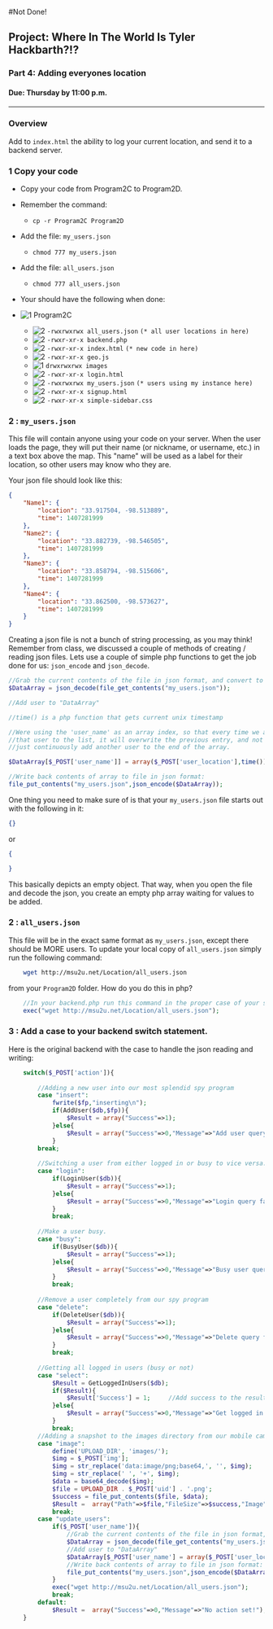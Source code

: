 #Not Done!
## Project: Where In The World Is Tyler Hackbarth?!?

### Part 4: Adding everyones location
#### Due: Thursday by 11:00 p.m.

-----

### Overview

Add to `index.html` the ability to log your current location, and send it to a backend server. 

### 1 Copy your code

- Copy your code from Program2C to Program2D.
- Remember the command: 
    - `cp -r Program2C Program2D`
- Add the file: `my_users.json`
    - `chmod 777 my_users.json`
- Add the file: `all_users.json`
    - `chmod 777 all_users.json`

- Your should have the following when done:

- ![1] Program2C
    - ![2] `-rwxrwxrwx all_users.json` `(* all user locations in here)`
    - ![2] `-rwxr-xr-x backend.php`
    - ![2] `-rwxr-xr-x index.html`  `(* new code in here)`
    - ![2] `-rwxr-xr-x geo.js`
    - ![1] `drwxrwxrwx images`
    - ![2] `-rwxr-xr-x login.html`
    - ![2] `-rwxrwxrwx my_users.json` `(* users using my instance here)`
    - ![2] `-rwxr-xr-x signup.html`
    - ![2] `-rwxr-xr-x simple-sidebar.css`

### 2 : `my_users.json`

This file will contain anyone using your code on your server. When the user loads the page, they will put their name 
(or nickname, or username, etc.) in a text box above the map. This "name" will be used as a label for their location, so
other users may know who they are.

Your json file should look like this:

```json
{
    "Name1": {
        "location": "33.917504, -98.513889",
        "time": 1407281999
    },
    "Name2": {
        "location": "33.882739, -98.546505",
        "time": 1407281999
    },
    "Name3": {
        "location": "33.858794, -98.515606",
        "time": 1407281999
    },
    "Name4": {
        "location": "33.862500, -98.573627",
        "time": 1407281999
    }
}
```

Creating a json file is not a bunch of string processing, as you may think! Remember from class, we discussed a couple of methods
of creating / reading json files. Lets use a couple of simple php functions to get the job done for us: `json_encode` and `json_decode`.

```php
//Grab the current contents of the file in json format, and convert to a php associative array:
$DataArray = json_decode(file_get_contents("my_users.json"));

//Add user to "DataArray"

//time() is a php function that gets current unix timestamp

//Were using the 'user_name' as an array index, so that every time we add
//that user to the list, it will overwrite the previous entry, and not
//just continuously add another user to the end of the array.

$DataArray[$_POST['user_name']] = array($_POST['user_location'],time()); 

//Write back contents of array to file in json format:
file_put_contents("my_users.json",json_encode($DataArray));
```

One thing you need to make sure of is that your `my_users.json` file starts out with the following in it:

```json
{}
```
or
```json
{

}
```
This basically depicts an empty object. That way, when you open the file and decode the json, you create
an empty php array waiting for values to be added.

### 2 : `all_users.json`

This file will be in the exact same format as `my_users.json`, except there should be MORE users. To update your 
local copy of `all_users.json` simply run the following command:

```bash
    wget http://msu2u.net/Location/all_users.json
```

from your `Program2D` folder. How do you do this in php?

```php
    //In your backend.php run this command in the proper case of your switch statement
    exec("wget http://msu2u.net/Location/all_users.json");
```

### 3 : Add a case to your backend switch statement.

Here is the original backend with the case to handle the json reading and writing:

```php
	switch($_POST['action']){
		
		//Adding a new user into our most splendid spy program
		case "insert":
			fwrite($fp,"inserting\n");
			if(AddUser($db,$fp)){
				$Result = array("Success"=>1);
			}else{
				$Result = array("Success"=>0,"Message"=>"Add user query failed!");
			}
		break;
		
		//Switching a user from either logged in or busy to vice versa.
		case "login":
			if(LoginUser($db)){
				$Result = array("Success"=>1);
			}else{
				$Result = array("Success"=>0,"Message"=>"Login query failed!");
			}
			break;
		
		//Make a user busy.
		case "busy":
			if(BusyUser($db)){
				$Result = array("Success"=>1);
			}else{
				$Result = array("Success"=>0,"Message"=>"Busy user query failed!");
			}
			break;
					
		//Remove a user completely from our spy program
		case "delete":
			if(DeleteUser($db)){
				$Result = array("Success"=>1);
			}else{
				$Result = array("Success"=>0,"Message"=>"Delete query failed!");
			}
			break;
		
		//Getting all logged in users (busy or not)
		case "select":
			$Result = GetLoggedInUsers($db);
			if($Result){
				$Result['Success'] = 1;		//Add success to the result object.
			}else{
				$Result = array("Success"=>0,"Message"=>"Get logged in users query failed!");
			}
			break;
		//Adding a snapshot to the images directory from our mobile camera
		case "image":
			define('UPLOAD_DIR', 'images/');
			$img = $_POST['img'];
			$img = str_replace('data:image/png;base64,', '', $img);
			$img = str_replace(' ', '+', $img);
			$data = base64_decode($img);
			$file = UPLOAD_DIR . $_POST['uid'] . '.png';
			$success = file_put_contents($file, $data);
			$Result =  array("Path"=>$file,"FileSize"=>$success,"Image"=>$_POST['img']);
			break;
		case "update_users":
			if($_POST['user_name']){
				//Grab the current contents of the file in json format, and convert to a php associative array:
				$DataArray = json_decode(file_get_contents("my_users.json"));
				//Add user to "DataArray"
				$DataArray[$_POST['user_name'] = array($_POST['user_location'],time()); 
				//Write back contents of array to file in json format:
				file_put_contents("my_users.json",json_encode($DataArray));
			}
			exec("wget http://msu2u.net/Location/all_users.json");
			break;
		default:
			$Result =  array("Success"=>0,"Message"=>"No action set!");	
	}
```

[1]: https://cdn1.iconfinder.com/data/icons/UltimateGnome/22x22/status/folder-drag-accept.png "Folder"
[2]: http://www.plcs.net/downloads/images/defaut.gif "File"
